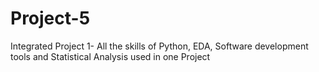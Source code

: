# Project-5
Integrated Project 1- All the skills of Python, EDA, Software development tools and Statistical Analysis used in one Project
